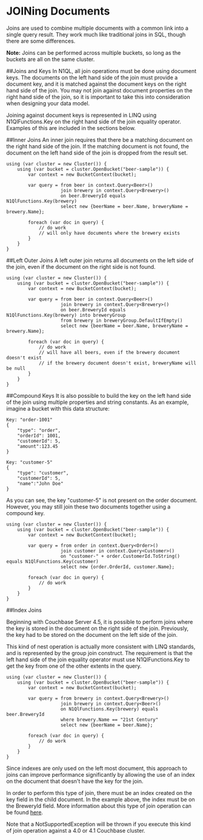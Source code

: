 JOINing Documents
=================
Joins are used to combine multiple documents with a common link into a single query result.  They work much like traditional joins in SQL, though there are some differences.

**Note:** Joins can be performed across multiple buckets, so long as the buckets are all on the same cluster.

##Joins and Keys
In N1QL, all join operations must be done using document keys.  The documents on the left hand side of the join must provide a document key, and it is matched against the document keys on the right hand side of the join.  You may not join against document properties on the right hand side of the join, so it is important to take this into consideration when designing your data model.

Joining against document keys is represented in LINQ using N1QlFunctions.Key on the right hand side of the join equality operator.  Examples of this are included in the sections below.

##Inner Joins
An inner join requires that there be a matching document on the right hand side of the join.  If the matching document is not found, the document on the left hand side of the join is dropped from the result set.

	using (var cluster = new Cluster()) {
		using (var bucket = cluster.OpenBucket("beer-sample")) {
			var context = new BucketContext(bucket);

			var query = from beer in context.Query<Beer>()
						join brewery in context.Query<Brewery>()
						on beer.BreweryId equals N1QlFunctions.Key(brewery)
						select new {beerName = beer.Name, breweryName = brewery.Name};

			foreach (var doc in query) {
				// do work
				// will only have documents where the brewery exists
			}
		}
	}

##Left Outer Joins
A left outer join returns all documents on the left side of the join, even if the document on the right side is not found.

	using (var cluster = new Cluster()) {
		using (var bucket = cluster.OpenBucket("beer-sample")) {
			var context = new BucketContext(bucket);

			var query = from beer in context.Query<Beer>()
						join brewery in context.Query<Brewery>()
						on beer.BreweryId equals N1QlFunctions.Key(brewery) into breweryGroup
						from brewery in breweryGroup.DefaultIfEmpty()
						select new {beerName = beer.Name, breweryName = brewery.Name};

			foreach (var doc in query) {
				// do work
				// will have all beers, even if the brewery document doesn't exist
				// if the brewery document doesn't exist, breweryName will be null
			}
		}
	}

##Compound Keys
It is also possible to build the key on the left hand side of the join using multiple properties and string constants.  As an example, imagine a bucket with this data structure:

	Key: "order-1001"
	{
		"type": "order",
		"orderId": 1001,
		"customerId": 5,
		"amount":123.45
	}

	Key: "customer-5"
	{
		"type": "customer",
		"customerId": 5,
		"name":"John Doe"
	}

As you can see, the key "customer-5" is not present on the order document.  However, you may still join these two documents together using a compound key.

	using (var cluster = new Cluster()) {
		using (var bucket = cluster.OpenBucket("beer-sample")) {
			var context = new BucketContext(bucket);

			var query = from order in context.Query<Order>()
						join customer in context.Query<Customer>()
						on "customer-" + order.CustomerId.ToString() equals N1QlFunctions.Key(customer)
						select new {order.OrderId, customer.Name};

			foreach (var doc in query) {
				// do work
			}
		}
	}

##Index Joins

Beginning with Couchbase Server 4.5, it is possible to perform joins where the key is stored in the document on the right side of the join.  Previously, the key had to be stored on the document on the left side of the join.

This kind of nest operation is actually more consistent with LINQ standards, and is represented by the group join construct.  The requirement is that the left hand side of the join equality operator must use N1QlFunctions.Key to get the key from one of the other extents in the query. 

	using (var cluster = new Cluster()) {
		using (var bucket = cluster.OpenBucket("beer-sample")) {
			var context = new BucketContext(bucket);

			var query = from brewery in context.Query<Brewery>()
						join brewery in context.Query<Beer>()
						on N1QlFunctions.Key(brewery) equals beer.BreweryId
						where brewery.Name == "21st Century"
						select new {beerName = beer.Name};

			foreach (var doc in query) {
				// do work
			}
		}
	}

Since indexes are only used on the left most document, this approach to joins can improve performance significantly by allowing the use of an index on the document that doesn't have the key for the join.

In order to perform this type of join, there must be an index created on the key field in the child document.  In the example above, the index must be on the BreweryId field.  More information about this type of join operation can be found [here](http://developer.couchbase.com/documentation/server/4.5-dp/flexible-join-n1ql.html).

Note that a NotSupportedException will be thrown if you execute this kind of join operation against a 4.0 or 4.1 Couchbase cluster.